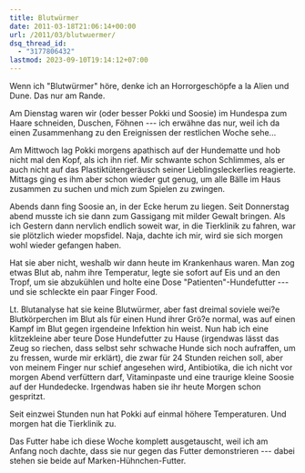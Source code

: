```yaml
---
title: Blutwürmer
date: 2011-03-18T21:06:14+00:00
url: /2011/03/blutwuermer/
dsq_thread_id:
  - "3177806432"
lastmod: 2023-09-10T19:14:12+07:00
---
```

Wenn ich "Blutwürmer" höre, denke ich an Horrorgeschöpfe a la Alien und Dune. Das nur am Rande.

Am Dienstag waren wir (oder besser Pokki und Soosie) im Hundespa zum Haare schneiden, Duschen, Föhnen --- ich erwähne das nur, weil ich da einen Zusammenhang zu den Ereignissen der restlichen Woche sehe...

Am Mittwoch lag Pokki morgens apathisch auf der Hundematte und hob nicht mal den Kopf, als ich ihn rief. Mir schwante schon Schlimmes, als er auch nicht auf das Plastiktütengeräusch seiner Lieblingsleckerlies reagierte. Mittags ging es ihm aber schon wieder gut genug, um alle Bälle im Haus zusammen zu suchen und mich zum Spielen zu zwingen.

Abends dann fing Soosie an, in der Ecke herum zu liegen. Seit Donnerstag abend musste ich sie dann zum Gassigang mit milder Gewalt bringen. Als ich Gestern dann nervlich endlich soweit war, in die Tierklinik zu fahren, war sie plötzlich wieder mopsfidel. Naja, dachte ich mir, wird sie sich morgen wohl wieder gefangen haben.

Hat sie aber nicht, weshalb wir dann heute im Krankenhaus waren. Man zog etwas Blut ab, nahm ihre Temperatur, legte sie sofort auf Eis und an den Tropf, um sie abzukühlen und holte eine Dose "Patienten"-Hundefutter --- und sie schleckte ein paar Finger Food.

Lt. Blutanalyse hat sie keine Blutwürmer, aber fast dreimal soviele wei?e Blutkörperchen im Blut als für einen Hund ihrer Grö?e normal, was auf einen Kampf im Blut gegen irgendeine Infektion hin weist. Nun hab ich eine klitzekleine aber teure Dose Hundefutter zu Hause (irgendwas lässt das Zeug so riechen, dass selbst sehr schwache Hunde sich noch aufraffen, um zu fressen, wurde mir erklärt), die zwar für 24 Stunden reichen soll, aber von meinem Finger nur schief angesehen wird, Antibiotika, die ich nicht vor morgen Abend verfüttern darf, Vitaminpaste und eine traurige kleine Soosie auf der Hundedecke. Irgendwas haben sie ihr heute Morgen schon gespritzt.

Seit einzwei Stunden nun hat Pokki auf einmal höhere Temperaturen. Und morgen hat die Tierklinik zu.

Das Futter habe ich diese Woche komplett ausgetauscht, weil ich am Anfang noch dachte, dass sie nur gegen das Futter demonstrieren --- dabei stehen sie beide auf Marken-Hühnchen-Futter.
